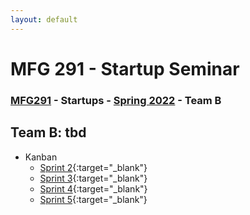 ```yaml
---
layout: default
---
```


# MFG 291 - Startup Seminar

### [MFG291](../) - Startups - [Spring 2022](./) - Team B

## Team B: tbd

- Kanban
    - [Sprint 2](https://trello.com/b/1FM9p0oy){:target="_blank"}
    - [Sprint 3](https://trello.com/b/9REvgQ9N){:target="_blank"}
    - [Sprint 4](https://trello.com/b/A1q009X6){:target="_blank"}
    - [Sprint 5](https://trello.com/b/QODOsiee){:target="_blank"}